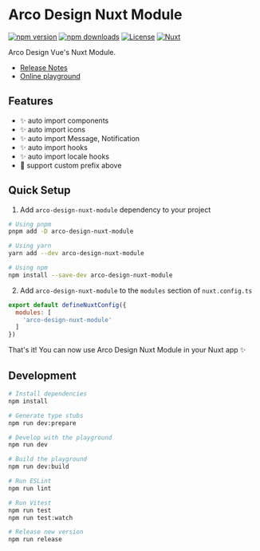 <!--
Get your module up and running quickly.

Find and replace all on all files (CMD+SHIFT+F):
- Name: Arco Design Nuxt Module
- Package name: arco-design-nuxt-module
- Description: Arco Design Nuxt Module
-->

# Arco Design Nuxt Module

[![npm version][npm-version-src]][npm-version-href]
[![npm downloads][npm-downloads-src]][npm-downloads-href]
[![License][license-src]][license-href]
[![Nuxt][nuxt-src]][nuxt-href]

Arco Design Vue's Nuxt Module.

- [Release Notes](/CHANGELOG.md)
- [Online playground](https://stackblitz.com/github/wiidede/arco-design-nuxt-module?file=playground%2Fapp.vue)
<!-- - [📖 &nbsp;Documentation](https://example.com) -->

## Features

<!-- Highlight some of the features your module provide here -->
- ✨ auto import components
- ✨ auto import icons
- ✨ auto import Message, Notification
- ✨ auto import hooks
- ✨ auto import locale hooks
- 🔹 support custom prefix above

## Quick Setup

1. Add `arco-design-nuxt-module` dependency to your project

```bash
# Using pnpm
pnpm add -D arco-design-nuxt-module

# Using yarn
yarn add --dev arco-design-nuxt-module

# Using npm
npm install --save-dev arco-design-nuxt-module
```

2. Add `arco-design-nuxt-module` to the `modules` section of `nuxt.config.ts`

```js
export default defineNuxtConfig({
  modules: [
    'arco-design-nuxt-module'
  ]
})
```

That's it! You can now use Arco Design Nuxt Module in your Nuxt app ✨

## Development

```bash
# Install dependencies
npm install

# Generate type stubs
npm run dev:prepare

# Develop with the playground
npm run dev

# Build the playground
npm run dev:build

# Run ESLint
npm run lint

# Run Vitest
npm run test
npm run test:watch

# Release new version
npm run release
```

<!-- Badges -->
[npm-version-src]: https://img.shields.io/npm/v/arco-design-nuxt-module/latest.svg?style=flat&colorA=18181B&colorB=28CF8D
[npm-version-href]: https://npmjs.com/package/arco-design-nuxt-module

[npm-downloads-src]: https://img.shields.io/npm/dm/arco-design-nuxt-module.svg?style=flat&colorA=18181B&colorB=28CF8D
[npm-downloads-href]: https://npmjs.com/package/arco-design-nuxt-module

[license-src]: https://img.shields.io/npm/l/arco-design-nuxt-module.svg?style=flat&colorA=18181B&colorB=28CF8D
[license-href]: https://npmjs.com/package/arco-design-nuxt-module

[nuxt-src]: https://img.shields.io/badge/Nuxt-18181B?logo=nuxt.js
[nuxt-href]: https://nuxt.com
